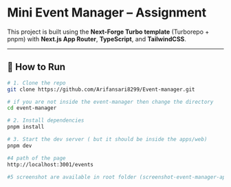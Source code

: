 # Mini Event Manager – Assignment

This project is built using the **Next-Forge Turbo template** (Turborepo + pnpm) with **Next.js App Router**, **TypeScript**, and **TailwindCSS**.

---

## 🚀 How to Run

```bash
# 1. Clone the repo
git clone https://github.com/Arifansari8299/Event-manager.git

# if you are not inside the event-manager then change the directory 
cd event-manager

# 2. Install dependencies
pnpm install

# 3. Start the dev server ( but it should be inside the apps/web)
pnpm dev

#4 path of the page 
http://localhost:3001/events

#5 screenshot are available in root folder (screenshot-event-manager-app.png)

